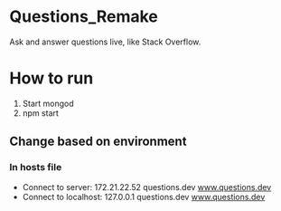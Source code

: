 # Questions_Remake
Ask and answer questions live, like Stack Overflow.

# How to run
1. Start mongod
2. npm start

## Change based on environment 

### In hosts file
- Connect to server: 172.21.22.52 	questions.dev	www.questions.dev
- Connect to localhost: 127.0.0.1		questions.dev	www.questions.dev
